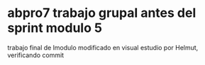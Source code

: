 # abpro7 trabajo grupal antes del sprint modulo 5
trabajo final de lmodulo 
modificado en visual estudio por Helmut, verificando commit